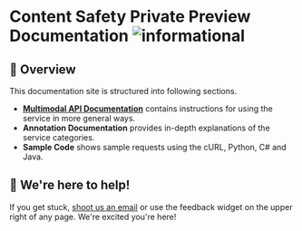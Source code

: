 

#  Content Safety Private Preview Documentation  ![informational](https://shields.io/badge/-PrivatePreview-PrivatePreview) 


##  📒 Overview 

This documentation site is structured into following sections.

-  [**Multimodal API Documentation**](https://github.com/Azure/Azure-AI-Content-Safety-Private-Preview/blob/main/Multimodal%20API%20Private%20Preview.md) contains instructions for using the service in more general ways.
- **Annotation Documentation** provides in-depth explanations of the service categories.
- **Sample Code** shows sample requests using the cURL, Python, C# and Java.

##  💬 We're here to help!

If you get stuck, [shoot us an email](mailto:acm-team@microsoft.com) or use the feedback widget on the upper right of any page.
We're excited you're here! 
